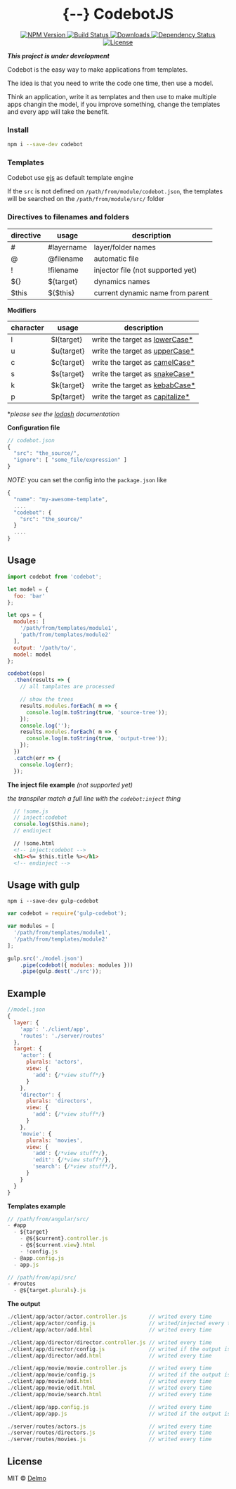 <big><h1 align="center">{--} CodebotJS</h1></big>

<p align="center">
  <a href="https://npmjs.org/package/codebot">
    <img src="https://img.shields.io/npm/v/codebot.svg?style=flat-square"
         alt="NPM Version">
  </a>

  <a href="https://travis-ci.org/codebotjs/codebot">
    <img src="https://img.shields.io/travis/codebotjs/codebot.svg?style=flat-square"
         alt="Build Status">
  </a>

  <a href="https://npmjs.org/package/codebot">
    <img src="http://img.shields.io/npm/dm/codebot.svg?style=flat-square"
         alt="Downloads">
  </a>

  <a href="https://david-dm.org/codebotjs/codebot.svg">
    <img src="https://david-dm.org/codebotjs/codebot.svg?style=flat-square"
         alt="Dependency Status">
  </a>

  <a href="https://github.com/codebotjs/codebot/blob/master/LICENSE">
    <img src="https://img.shields.io/npm/l/codebot.svg?style=flat-square"
         alt="License">
  </a>
</p>

***This project is under development***

Codebot is the easy way to make applications from templates.

The idea is that you need to write the code one time, then use a model.

Think an application, write it as templates and then use to make multiple apps changin the model, if you improve something, change the templates and every app will take the benefit.

### Install

```sh
npm i --save-dev codebot
```

### Templates

Codebot use [ejs](https://www.npmjs.com/package/ejs) as default template engine

If the `src` is not defined on `/path/from/module/codebot.json`, the templates will be searched on the `/path/from/module/src/` folder

### Directives to filenames and folders

directive|usage      |description
---------|-----------|-----------
\#       |\#layername|layer/folder names
@        |@filename  |automatic file
!        |!filename  |injector file (not supported yet)
${}      |${target}  |dynamics names
$this    |${$this}   |current dynamic name from parent

**Modifiers**
  
character|usage     |description
---------|----------|-----------
l        |$l{target}|write the target as [lowerCase*](https://lodash.com/docs#lowerCase)
u        |$u{target}|write the target as [upperCase*](https://lodash.com/docs#upperCase)
c        |$c{target}|write the target as [camelCase*](https://lodash.com/docs#camelCase)
s        |$s{target}|write the target as [snakeCase*](https://lodash.com/docs#snakeCase)
k        |$k{target}|write the target as [kebabCase*](https://lodash.com/docs#kebabCase)
p        |$p{target}|write the target as [capitalize*](https://lodash.com/docs#capitalize)

**please see the [lodash](https://lodash.com/docs) documentation*

**Configuration file**

```js
// codebot.json
{
  "src": "the_source/",
  "ignore": [ "some_file/expression" ]
}
```

*NOTE:* you can set the config into the `package.json` like 

```js
{
  "name": "my-awesome-template",
  ....
  "codebot": {
    "src": "the_source/"
  }
  ....
}
```

## Usage

```js
import codebot from 'codebot';

let model = {
  foo: 'bar'
};

let ops = {
  modules: [
    '/path/from/templates/module1',
    'path/from/templates/module2'
  ],
  output: '/path/to/',
  model: model
};

codebot(ops)
  .then(results => {
    // all tamplates are processed

    // show the trees
    results.modules.forEach( m => {
      console.log(m.toString(true, 'source-tree'));
    });
    console.log('');
    results.modules.forEach( m => {
      console.log(m.toString(true, 'output-tree'));
    });
  })
  .catch(err => {
    console.log(err);
  });
```

**The inject file example** *(not supported yet)*

*the transpiler match a full line with the `codebot:inject` thing*

```js
  // !some.js
  // inject:codebot
  console.log($this.name);
  // endinject
```

```html
  // !some.html
  <!-- inject:codebot -->
  <h1><%= $this.title %></h1>
  <!-- endinject -->
```

## Usage with gulp

```
npm i --save-dev gulp-codebot
```

```js
var codebot = require('gulp-codebot');

var modules = [
  '/path/from/templates/module1',
  '/path/from/templates/module2'
];

gulp.src('./model.json')
    .pipe(codebot({ modules: modules }))
    .pipe(gulp.dest('./src'));
```

## Example

```js
//model.json
{
  layer: {
    'app': './client/app',
    'routes': './server/routes'
  },
  target: {
    'actor': { 
      plurals: 'actors',
      view: {
        'add': {/*view stuff*/}
      }
    },
    'director': { 
      plurals: 'directors',
      view: {
        'add': {/*view stuff*/}
      }
    },
    'movie': { 
      plurals: 'movies',
      view: {
        'add': {/*view stuff*/},
        'edit': {/*view stuff*/},
        'search': {/*view stuff*/},
      }
    }
  }
}
```

**Templates example**

```js
// /path/from/angular/src/
- #app
  - ${target}
    - @${$current}.controller.js
    - @${$current.view}.html
    - !config.js
  - @app.config.js
  - app.js
```

```js
// /path/from/api/src/
- #routes
  - @${target.plurals}.js
```

**The output**

```js
./client/app/actor/actor.controller.js       // writed every time
./client/app/actor/config.js                 // writed/injected every time
./client/app/actor/add.html                  // writed every time

./client/app/director/director.controller.js // writed every time
./client/app/director/config.js              // writed if the output is not exists
./client/app/director/add.html               // writed every time

./client/app/movie/movie.controller.js       // writed every time
./client/app/movie/config.js                 // writed if the output is not exists
./client/app/movie/add.html                  // writed every time
./client/app/movie/edit.html                 // writed every time
./client/app/movie/search.html               // writed every time

./client/app/app.config.js                   // writed every time
./client/app/app.js                          // writed if the output is not exists

./server/routes/actors.js                    // writed every time
./server/routes/directors.js                 // writed every time
./server/routes/movies.js                    // writed every time
```

## License

MIT © [Delmo](https://github.com/codebotjs/codebot)

[npm-url]: https://npmjs.org/package/codebot
[npm-image]: https://img.shields.io/npm/v/codebot.svg?style=flat-square

[travis-url]: https://travis-ci.org/codebotjs/codebot
[travis-image]: https://img.shields.io/travis/codebotjs/codebot.svg?style=flat-square

[coveralls-url]: https://coveralls.io/r/codebotjs/codebot
[coveralls-image]: https://img.shields.io/coveralls/codebotjs/codebot.svg?style=flat-square

[depstat-url]: https://david-dm.org/codebotjs/codebot
[depstat-image]: https://david-dm.org/codebotjs/codebot.svg?style=flat-square

[download-badge]: http://img.shields.io/npm/dm/codebot.svg?style=flat-square

